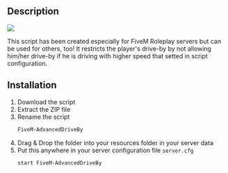 ## Description

[![][product-screenshot]](https://i.imgur.com/OcNHFwy.png)

This script has been created especially for FiveM Roleplay servers but can be used for others, too! It restricts the player's drive-by by not allowing him/her drive-by if he is driving with higher speed that setted in script configuration.

## Installation

1. Download the script
2. Extract the ZIP file
3. Rename the script
   ```sh
   FiveM-AdvancedDriveBy
   ```
4. Drag & Drop the folder into your resources folder in your server data
4. Put this anywhere in your server configuration file `server.cfg`
   ```sh
   start FiveM-AdvancedDriveBy
   ```

[product-screenshot]: https://i.imgur.com/OcNHFwy.png
